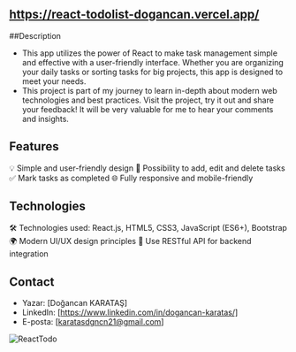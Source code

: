 ## https://react-todolist-dogancan.vercel.app/

##Description
- This app utilizes the power of React to make task management simple and effective with a user-friendly interface. Whether you are organizing your daily tasks or sorting tasks for big projects, this app is designed to meet your needs.
- This project is part of my journey to learn in-depth about modern web technologies and best practices. Visit the project, try it out and share your feedback! It will be very valuable for me to hear your comments and insights.

## Features
💡 Simple and user-friendly design
📅 Possibility to add, edit and delete tasks
✅ Mark tasks as completed
🌐 Fully responsive and mobile-friendly

## Technologies
🛠️ Technologies used: React.js, HTML5, CSS3, JavaScript (ES6+), Bootstrap
🌍 Modern UI/UX design principles
🔗 Use RESTful API for backend integration
  
## Contact
- Yazar: [Doğancan KARATAŞ]
- LinkedIn: [https://www.linkedin.com/in/dogancan-karatas/]
- E-posta: [karatasdgncn21@gmail.com]


![ReactTodo](https://github.com/DogancanKaratas/ReactTodolist/assets/140513435/6fc34dd4-5a4c-4a45-a93f-9ab4402318a1)
